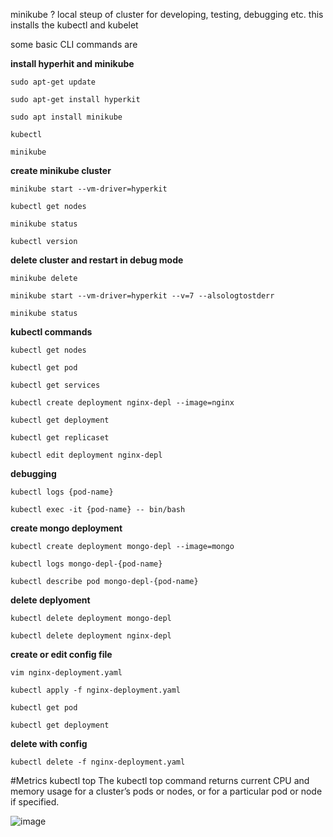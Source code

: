 minikube ?
local steup of cluster for developing, testing, debugging etc.
this installs the kubectl and kubelet

some basic CLI commands are

**install hyperhit and minikube**

`sudo apt-get update`

`sudo apt-get install hyperkit`

`sudo apt install minikube`

`kubectl`

`minikube`

**create minikube cluster**

`minikube start --vm-driver=hyperkit`

`kubectl get nodes`

`minikube status`

`kubectl version`

**delete cluster and restart in debug mode**

`minikube delete`

`minikube start --vm-driver=hyperkit --v=7 --alsologtostderr`

`minikube status`

**kubectl commands**

`kubectl get nodes`

`kubectl get pod`

`kubectl get services`

`kubectl create deployment nginx-depl --image=nginx`

`kubectl get deployment`

`kubectl get replicaset`

`kubectl edit deployment nginx-depl`

**debugging**

`kubectl logs {pod-name}`

`kubectl exec -it {pod-name} -- bin/bash`

**create mongo deployment**

`kubectl create deployment mongo-depl --image=mongo`

`kubectl logs mongo-depl-{pod-name}`

`kubectl describe pod mongo-depl-{pod-name}`

**delete deplyoment**

`kubectl delete deployment mongo-depl`

`kubectl delete deployment nginx-depl`

**create or edit config file**

`vim nginx-deployment.yaml`

`kubectl apply -f nginx-deployment.yaml`

`kubectl get pod`

`kubectl get deployment`

**delete with config**

`kubectl delete -f nginx-deployment.yaml`

#Metrics
kubectl top The kubectl top command returns current CPU and memory usage for a cluster’s
pods or nodes, or for a particular pod or node if specified.

![image](https://user-images.githubusercontent.com/20774548/122464962-15767300-cfd5-11eb-8a81-964917d79b60.png)
